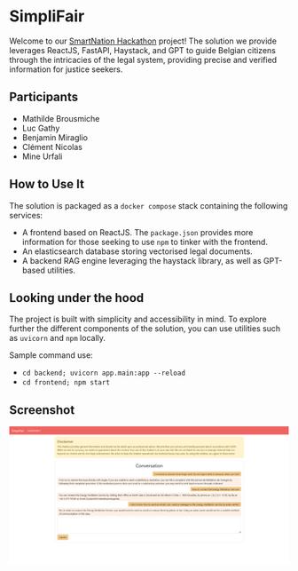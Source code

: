 # SimpliFair

Welcome to our [SmartNation Hackathon](https://bosa.belgium.be/fr/AIhackathon) project! The solution we provide leverages ReactJS, FastAPI, Haystack, and GPT to guide Belgian citizens through the intricacies of the legal system, providing precise and verified information for justice seekers.

## Participants
- Mathilde Brousmiche
- Luc Gathy
- Benjamin Miraglio
- Clément Nicolas
- Mine Urfali

## How to Use It

The solution is packaged as a `docker compose` stack containing the following services:
- A frontend based on ReactJS. The `package.json` provides more information for those seeking to use `npm` to tinker with the frontend.
- An elasticsearch database storing vectorised legal documents.
- A backend RAG engine leveraging the haystack library, as well as GPT-based utilities.

## Looking under the hood  

The project is built with simplicity and accessibility in mind. To explore further the different components of the solution, you can use utilities such as `uvicorn` and `npm` locally.

Sample command use:
- `cd backend; uvicorn app.main:app --reload`
- `cd frontend; npm start`

## Screenshot

![Sample screenshot](doc/sample.png)